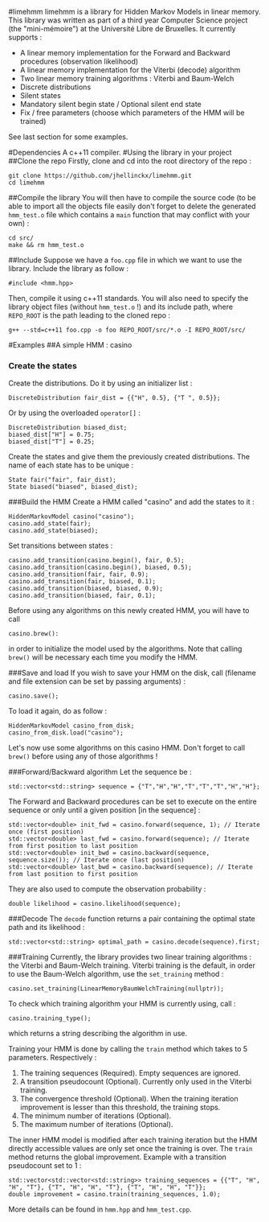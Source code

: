 #limehmm
limehmm is a library for Hidden Markov Models in linear memory. This library was written as part of a third year Computer Science project (the "mini-mémoire") at the Université Libre de Bruxelles. It currently supports : 

- A linear memory implementation for the Forward and Backward procedures (observation likelihood)
- A linear memory implementation for the Viterbi (decode) algorithm
- Two linear memory training algorithms : Viterbi and Baum-Welch
- Discrete distributions
- Silent states
- Mandatory silent begin state / Optional silent end state 
- Fix / free parameters (choose which parameters of the HMM will be trained)

See last section for some examples.

#Dependencies
A c++11 compiler.
#Using the library in your project
##Clone the repo
Firstly, clone and cd into the root directory of the repo :

```
git clone https://github.com/jhellinckx/limehmm.git
cd limehmm
```

##Compile the library
You will then have to compile the source code (to be able to import all the objects file easily don't forget to delete the generated `hmm_test.o` file which contains a `main` function that may conflict with your own) :

````
cd src/
make && rm hmm_test.o
````

##Include
Suppose we have a `foo.cpp` file in which we want to use the library. Include the library as follow : 

```
#include <hmm.hpp>
```

Then, compile it using c++11 standards. You will also need to specify the library object files (without `hmm_test.o` !) and its include path, where `REPO_ROOT` is the path leading to the cloned repo :

```
g++ --std=c++11 foo.cpp -o foo REPO_ROOT/src/*.o -I REPO_ROOT/src/
```


#Examples
##A simple HMM : casino
### Create the states
Create the distributions. Do it by using an initializer list :

```
DiscreteDistribution fair_dist = {{"H", 0.5}, {"T ", 0.5}};
```

Or by using the overloaded `operator[]` :

```
DiscreteDistribution biased_dist;
biased_dist["H"] = 0.75;
biased_dist["T"] = 0.25;
```

Create the states and give them the previously created distributions. The name of each state has to be unique :

```
State fair("fair", fair_dist);
State biased("biased", biased_dist);
```

###Build the HMM
Create a HMM called "casino" and add the states to it :

```
HiddenMarkovModel casino("casino");
casino.add_state(fair);
casino.add_state(biased);
```

Set transitions between states :

```
casino.add_transition(casino.begin(), fair, 0.5);
casino.add_transition(casino.begin(), biased, 0.5);
casino.add_transition(fair, fair, 0.9);
casino.add_transition(fair, biased, 0.1);
casino.add_transition(biased, biased, 0.9);
casino.add_transition(biased, fair, 0.1);
```

Before using any algorithms on this newly created HMM, you will have to call 

```
casino.brew():
```

in order to initialize the model used by the algorithms. Note that calling `brew()` will be necessary each time you modify the HMM.

###Save and load
If you wish to save your HMM on the disk, call (filename and file extension can be set by passing arguments) :

```
casino.save();
```

To load it again, do as follow :

```
HiddenMarkovModel casino_from_disk;
casino_from_disk.load("casino");
```
Let's now use some algorithms on this casino HMM. Don't forget to call `brew()` before using any of those algorithms ! 

###Forward/Backward algorithm
Let the sequence be :

```
std::vector<std::string> sequence = {"T","H","H","T","T","T","H","H"};
```

The Forward and Backward procedures can be set to execute on the entire sequence or only until a given position [in the sequence] : 

```
std::vector<double> init_fwd = casino.forward(sequence, 1); // Iterate once (first position)
std::vector<double> last_fwd = casino.forward(sequence); // Iterate from first position to last position
std::vector<double> init_bwd = casino.backward(sequence, sequence.size()); // Iterate once (last position)
std::vector<double> last_bwd = casino.backward(sequence); // Iterate from last position to first position
```

They are also used to compute the observation probability :

```
double likelihood = casino.likelihood(sequence);
```

###Decode
The `decode` function returns a pair containing the optimal state path and its likelihood :

```
std::vector<std::string> optimal_path = casino.decode(sequence).first;
```

###Training
Currently, the library provides two linear training algorithms : the Viterbi and Baum-Welch training. Viterbi training is the default, in order to use the Baum-Welch algorithm, use the `set_training` method : 

```
casino.set_training(LinearMemoryBaumWelchTraining(nullptr));
```

To check which training algorithm your HMM is currently using, call : 

```
casino.training_type();
```
which returns a string describing the algorithm in use.

Training your HMM is done by calling the `train` method which takes to 5 parameters. Respectively  :

1. The training sequences (Required). Empty sequences are ignored.
2. A transition pseudocount (Optional). Currently only used in the Viterbi training. 
3. The convergence threshold (Optional). When the training iteration improvement is lesser than this threshold, the training stops.
4. The minimum number of iterations (Optional).
5. The maximum number of iterations (Optional). 

The inner HMM model is modified after each training iteration but the HMM directly accessible values are only set once the training is over. The `train` method returns the global improvement. Example with a transition pseudocount set to 1 :

```
std::vector<std::vector<std::string>> training_sequences = {{"T", "H", "H", "T"}, {"T", "H", "H", "T"}, {"T", "H", "H", "T"}};
double improvement = casino.train(training_sequences, 1.0);
```

More details can be found in `hmm.hpp` and `hmm_test.cpp`.